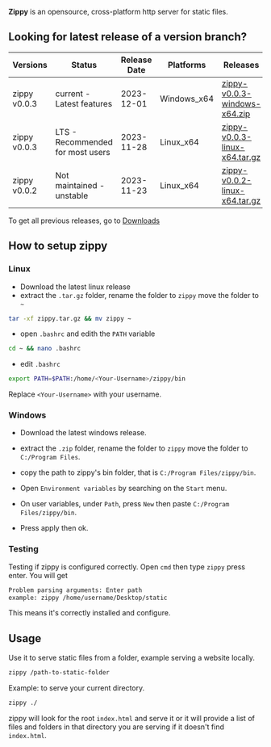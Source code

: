 __Zippy__ is an opensource, cross-platform http server for static files.

## Looking for latest release of a version branch?

| __Versions__ | __Status__ | __Release Date__ | __Platforms__ | __Releases__ |
|----------|--------|------|---------|----------|
|zippy v0.0.3  | current - Latest features | 2023-12-01 | Windows_x64 | [zippy-v0.0.3-windows-x64.zip](https://github.com/imrany/zippy/releases/download/v0.0.3/windows-x64.zip) |
|zippy v0.0.3  | LTS - Recommended for most users | 2023-11-28 | Linux_x64 | [zippy-v0.0.3-linux-x64.tar.gz](https://github.com/imrany/zippy/releases/download/v0.0.3/linux-x64.tar.gz) |
|zippy v0.0.2  | Not maintained - unstable | 2023-11-23 | Linux_x64 | [zippy-v0.0.2-linux-x64.tar.gz](https://github.com/imrany/zippy/releases/download/v0.0.2/zippy.tar.gz) |

To get all previous releases, go to [Downloads](./downloads.md)

## How to setup zippy

### Linux
* Download the latest linux release
* extract the `.tar.gz` folder, rename the folder to `zippy` move the folder to `~`

```bash
tar -xf zippy.tar.gz && mv zippy ~
```
* open `.bashrc` and edith the `PATH` variable

```bash
cd ~ && nano .bashrc
```
* edit `.bashrc`
```bash
export PATH=$PATH:/home/<Your-Username>/zippy/bin
```
Replace `<Your-Username>` with your username.


### Windows
* Download the latest windows release.

* extract the `.zip` folder, rename the folder to `zippy` move the folder to `C:/Program Files`.

* copy the path to zippy's bin folder, that is `C:/Program Files/zippy/bin`.

* Open `Environment variables` by searching on the `Start` menu.

* On user variables, under `Path`, press `New` then paste `C:/Program Files/zippy/bin`.

* Press apply then ok.


### Testing
Testing if zippy is configured correctly. Open `cmd` then type `zippy` press enter.
You will get 
```bash
Problem parsing arguments: Enter path 
example: zippy /home/username/Desktop/static
```
This means it's correctly installed and configure.


## Usage 
Use it to serve static files from a folder, example serving a website locally.
```bash
zippy /path-to-static-folder
```
Example: to serve your current directory.
```bash
zippy ./
```
zippy will look for the root `index.html` and serve it or it will provide a list of files and folders in that directory you are serving if it doesn't find `index.html`.
